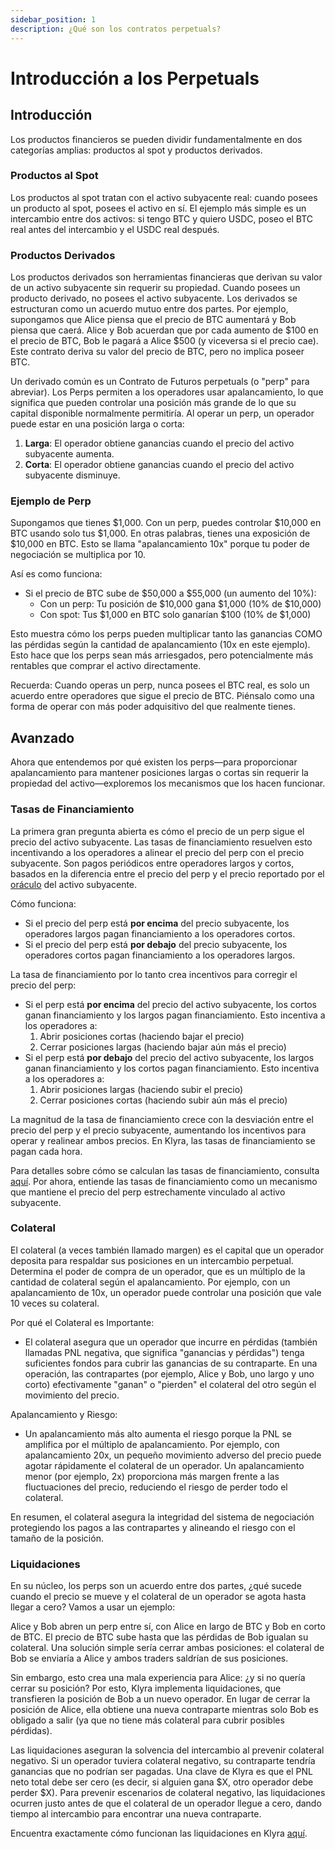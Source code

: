 ```yaml
---
sidebar_position: 1
description: ¿Qué son los contratos perpetuals?
---
```


# Introducción a los Perpetuals

## Introducción
Los productos financieros se pueden dividir fundamentalmente en dos categorías amplias: productos al spot y productos derivados.

### Productos al Spot
Los productos al spot tratan con el activo subyacente real: cuando posees un producto al spot, posees el activo en sí. El ejemplo más simple es un intercambio entre dos activos: si tengo BTC y quiero USDC, poseo el BTC real antes del intercambio y el USDC real después.

### Productos Derivados
Los productos derivados son herramientas financieras que derivan su valor de un activo subyacente sin requerir su propiedad. Cuando posees un producto derivado, no posees el activo subyacente. Los derivados se estructuran como un acuerdo mutuo entre dos partes. Por ejemplo, supongamos que Alice piensa que el precio de BTC aumentará y Bob piensa que caerá. Alice y Bob acuerdan que por cada aumento de \$100 en el precio de BTC, Bob le pagará a Alice \$500 (y viceversa si el precio cae). Este contrato deriva su valor del precio de BTC, pero no implica poseer BTC.

Un derivado común es un Contrato de Futuros perpetuals (o "perp" para abreviar). Los Perps permiten a los operadores usar apalancamiento, lo que significa que pueden controlar una posición más grande de lo que su capital disponible normalmente permitiría. Al operar un perp, un operador puede estar en una posición larga o corta:

1. **Larga**: El operador obtiene ganancias cuando el precio del activo subyacente aumenta.
2. **Corta**: El operador obtiene ganancias cuando el precio del activo subyacente disminuye.

### Ejemplo de Perp
Supongamos que tienes \$1,000. Con un perp, puedes controlar \$10,000 en BTC usando solo tus \$1,000. En otras palabras, tienes una exposición de $10,000 en BTC. Esto se llama "apalancamiento 10x" porque tu poder de negociación se multiplica por 10.

Así es como funciona:
- Si el precio de BTC sube de \$50,000 a \$55,000 (un aumento del 10%):
  - Con un perp: Tu posición de \$10,000 gana \$1,000 (10% de \$10,000)
  - Con spot: Tus \$1,000 en BTC solo ganarían \$100 (10% de \$1,000)

Esto muestra cómo los perps pueden multiplicar tanto las ganancias COMO las pérdidas según la cantidad de apalancamiento (10x en este ejemplo). Esto hace que los perps sean más arriesgados, pero potencialmente más rentables que comprar el activo directamente.

Recuerda: Cuando operas un perp, nunca posees el BTC real, es solo un acuerdo entre operadores que sigue el precio de BTC. Piénsalo como una forma de operar con más poder adquisitivo del que realmente tienes.

## Avanzado
Ahora que entendemos por qué existen los perps—para proporcionar apalancamiento para mantener posiciones largas o cortas sin requerir la propiedad del activo—exploremos los mecanismos que los hacen funcionar.

### Tasas de Financiamiento
La primera gran pregunta abierta es cómo el precio de un perp sigue el precio del activo subyacente. Las tasas de financiamiento resuelven esto incentivando a los operadores a alinear el precio del perp con el precio subyacente. Son pagos periódicos entre operadores largos y cortos, basados en la diferencia entre el precio del perp y el precio reportado por el [oráculo](./oracle.md) del activo subyacente.

Cómo funciona:
- Si el precio del perp está **por encima** del precio subyacente, los operadores largos pagan financiamiento a los operadores cortos.
- Si el precio del perp está **por debajo** del precio subyacente, los operadores cortos pagan financiamiento a los operadores largos.

La tasa de financiamiento por lo tanto crea incentivos para corregir el precio del perp:
- Si el perp está **por encima** del precio del activo subyacente, los cortos ganan financiamiento y los largos pagan financiamiento. Esto incentiva a los operadores a:
  1. Abrir posiciones cortas (haciendo bajar el precio)
  2. Cerrar posiciones largas (haciendo bajar aún más el precio)
- Si el perp está **por debajo** del precio del activo subyacente, los largos ganan financiamiento y los cortos pagan financiamiento. Esto incentiva a los operadores a:
  1. Abrir posiciones largas (haciendo subir el precio)
  2. Cerrar posiciones cortas (haciendo subir aún más el precio)

La magnitud de la tasa de financiamiento crece con la desviación entre el precio del perp y el precio subyacente, aumentando los incentivos para operar y realinear ambos precios. En Klyra, las tasas de financiamiento se pagan cada hora.

Para detalles sobre cómo se calculan las tasas de financiamiento, consulta [aquí](./funding-rates.md). Por ahora, entiende las tasas de financiamiento como un mecanismo que mantiene el precio del perp estrechamente vinculado al activo subyacente.

### Colateral
El colateral (a veces también llamado margen) es el capital que un operador deposita para respaldar sus posiciones en un intercambio perpetual. Determina el poder de compra de un operador, que es un múltiplo de la cantidad de colateral según el apalancamiento. Por ejemplo, con un apalancamiento de 10x, un operador puede controlar una posición que vale 10 veces su colateral.

Por qué el Colateral es Importante:
- El colateral asegura que un operador que incurre en pérdidas (también llamadas PNL negativa, que significa "ganancias y pérdidas") tenga suficientes fondos para cubrir las ganancias de su contraparte. En una operación, las contrapartes (por ejemplo, Alice y Bob, uno largo y uno corto) efectivamente "ganan" o "pierden" el colateral del otro según el movimiento del precio.

Apalancamiento y Riesgo:
- Un apalancamiento más alto aumenta el riesgo porque la PNL se amplifica por el múltiplo de apalancamiento. Por ejemplo, con apalancamiento 20x, un pequeño movimiento adverso del precio puede agotar rápidamente el colateral de un operador. Un apalancamiento menor (por ejemplo, 2x) proporciona más margen frente a las fluctuaciones del precio, reduciendo el riesgo de perder todo el colateral.

En resumen, el colateral asegura la integridad del sistema de negociación protegiendo los pagos a las contrapartes y alineando el riesgo con el tamaño de la posición.

### Liquidaciones
En su núcleo, los perps son un acuerdo entre dos partes, ¿qué sucede cuando el precio se mueve y el colateral de un operador se agota hasta llegar a cero? Vamos a usar un ejemplo:

Alice y Bob abren un perp entre sí, con Alice en largo de BTC y Bob en corto de BTC. El precio de BTC sube hasta que las pérdidas de Bob igualan su colateral. Una solución simple sería cerrar ambas posiciones: el colateral de Bob se enviaría a Alice y ambos traders saldrían de sus posiciones.

Sin embargo, esto crea una mala experiencia para Alice: ¿y si no quería cerrar su posición? Por esto, Klyra implementa liquidaciones, que transfieren la posición de Bob a un nuevo operador. En lugar de cerrar la posición de Alice, ella obtiene una nueva contraparte mientras solo Bob es obligado a salir (ya que no tiene más colateral para cubrir posibles pérdidas).

Las liquidaciones aseguran la solvencia del intercambio al prevenir colateral negativo. Si un operador tuviera colateral negativo, su contraparte tendría ganancias que no podrían ser pagadas. Una clave de Klyra es que el PNL neto total debe ser cero (es decir, si alguien gana \$X, otro operador debe perder \$X). Para prevenir escenarios de colateral negativo, las liquidaciones ocurren justo antes de que el colateral de un operador llegue a cero, dando tiempo al intercambio para encontrar una nueva contraparte.

Encuentra exactamente cómo funcionan las liquidaciones en Klyra [aquí](./liquidations.md).